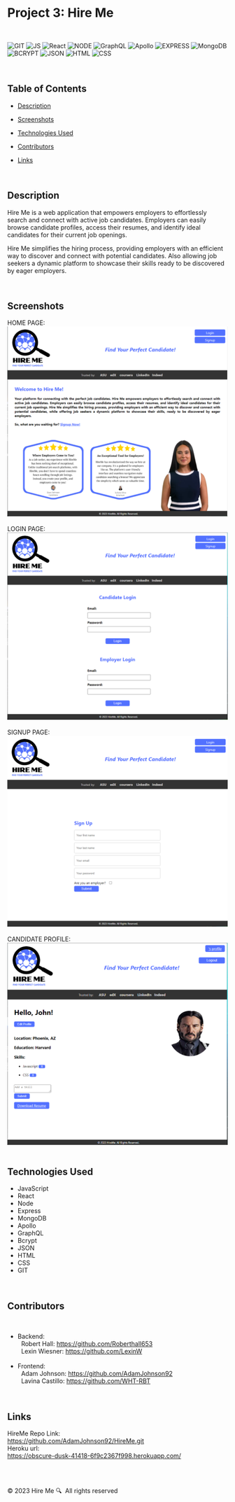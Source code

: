 # Project 3: Hire Me
<br>

![GIT](https://img.shields.io/badge/-GIT-F05032?logo=Git&logoColor=white)  ![JS](https://img.shields.io/badge/-JavaScript-yellow)  ![React](https://img.shields.io/badge/React-8A2BE2)  ![NODE](https://img.shields.io/badge/-NODE-orange)  ![GraphQL](https://img.shields.io/badge/-GraphQL-hotpink)  ![Apollo](https://img.shields.io/badge/-Apollo-lavender)  ![EXPRESS](https://img.shields.io/badge/Express-06c4ab)  ![MongoDB](https://img.shields.io/badge/-MongoDB-04b31e)  ![BCRYPT](https://img.shields.io/badge/Bcrypt-fcf003)  ![JSON](https://img.shields.io/badge/JSON-0F2BF2)  ![HTML](https://img.shields.io/badge/-HTML-gray)  ![CSS](https://img.shields.io/badge/-CSS-962026)   

<br> 

## Table of Contents


* [Description](#description)

* [Screenshots](#screenshots)

* [Technologies Used](#technologies-used)
 
* [Contributors](#contributors)

* [Links](#links)


<br>

## Description

Hire Me is a web application that empowers employers to effortlessly search and connect with active job candidates. Employers can easily browse candidate profiles, access their resumes, and identify ideal candidates for their current job openings.

Hire Me simplifies the hiring process, providing employers with an efficient way to discover and connect with potential candidates. Also allowing job seekers a dynamic platform to showcase their skills ready to be discovered by eager employers.

<br>

## Screenshots

HOME PAGE:
![Home Page](client/src/assets/HomePage.png)
<br>
<br>
LOGIN PAGE:
![Login Page](client/src/assets/loginpage.png)
<br>
<br>
SIGNUP PAGE:
![Signup Page](client/src/assets/SignupPage.png)
<br>
<br>
CANDIDATE PROFILE:
![Candidate Profile](client/src/assets/CandidateProfile.png)
<br>
<br>


## Technologies Used

- JavaScript
- React
- Node
- Express
- MongoDB
- Apollo 
- GraphQL
- Bcrypt
- JSON
- HTML
- CSS
- GIT

<br>

## Contributors

<br>

  - Backend: <br>
&nbsp; Robert Hall: https://github.com/Roberthall653 <br>
&nbsp; Lexin Wiesner: https://github.com/LexinW
<br> <br>
  - Frontend: <br>
&nbsp; Adam Johnson: https://github.com/AdamJohnson92 <br>
&nbsp; Lavina Castillo: https://github.com/WHT-RBT 

<br>

## Links

HireMe Repo Link: <br>
  https://github.com/AdamJohnson92/HireMe.git <br>
Heroku url: <br>
  https://obscure-dusk-41418-6f9c2367f998.herokuapp.com/ 

<br>
<br>

&copy; 2023 Hire Me 🔍&nbsp;&nbsp;All rights reserved 
